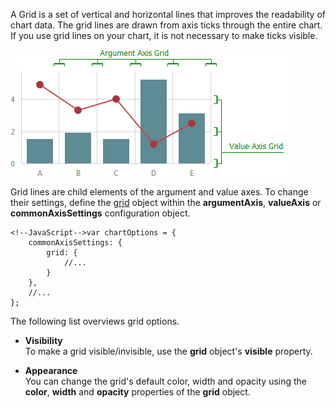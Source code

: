 A Grid is a set of vertical and horizontal lines that improves the readability of chart data. The grid lines are drawn from axis ticks through the entire chart. If you use grid lines on your chart, it is not necessary to make ticks visible.

![Grid](/images/ChartJS/Grids.png)

Grid lines are child elements of the argument and value axes. To change their settings, define the [grid](/api-reference/20%20Data%20Visualization%20Widgets/dxChart/1%20Configuration/commonAxisSettings/grid '/Documentation/ApiReference/Data_Visualization_Widgets/dxChart/Configuration/commonAxisSettings/grid/') object within the **argumentAxis**, **valueAxis** or **commonAxisSettings** configuration object.

	<!--JavaScript-->var chartOptions = {
		commonAxisSettings: {
			grid: {
				//...
			}
		},
		//...
	};

The following list overviews grid options.

* **Visibility**		
To make a grid visible/invisible, use the **grid** object's **visible** property.

* **Appearance**		
You can change the grid's default color, width and opacity using the **color**, **width** and **opacity** properties of the **grid** object.
